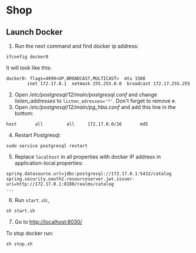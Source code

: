 # Shop

## Launch Docker
1. Run the next command and find docker ip address:
```
ifconfig docker0
```
It will look like this:
```agsl
docker0: flags=4099<UP,BROADCAST,MULTICAST>  mtu 1500
        inet 172.17.0.1  netmask 255.255.0.0  broadcast 172.17.255.255
```
2. Open _/etc/postgresql/12/main/postgresql.conf_ and change _listen_addresses_ to ```listen_adresses='*'```. Don't forget to remove ```#```.
3. Open _/etc/postgresql/12/main/pg_hba.conf_ and add this line in the bottom: 
```agsl
host       all         all     172.17.0.0/16       md5
```
4. Restart Postgresql:
```agsl
sudo service postgresql restart
```
5. Replace ```localhost``` in all properties with docker IP address in application-local.properties:
```agsl
spring.datasource.url=jdbc:postgresql://172.17.0.1:5432/catalog
spring.security.oauth2.resourceserver.jwt.issuer-uri=http://172.17.0.1:8180/realms/catalog
...
```
6. Run ``start.sh``:,
```agsl
sh start.sh
```
7. Go to [http://localhost:8030/](http://localhost:8030/)

To stop docker run:
```agsl
sh stop.sh
```